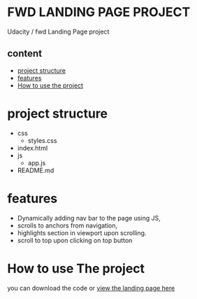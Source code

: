 # FWD LANDING PAGE PROJECT


Udacity / fwd Landing Page project





## content

* [project structure](project-structure)
* [features](#features)
* [How to use the project](#how-to-use-the-project)




# project structure
* css
    * styles.css    
* index.html
* js
  * app.js
* README.md





# features
 
 * Dynamically adding nav bar to the page using JS,
 * scrolls to anchors from navigation,
 * highlights section in viewport upon scrolling.
 * scroll to top upon clicking on top button



# How to use The project
you can download the code or <a href="https://ahmadyasser01.github.io/fwd-landingpage/">view the landing page here </a>
